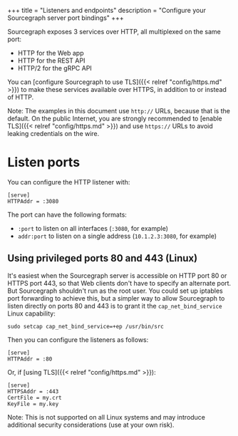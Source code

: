 +++
title = "Listeners and endpoints"
description = "Configure your Sourcegraph server port bindings"
+++

Sourcegraph exposes 3 services over HTTP, all multiplexed on the
same port:

* HTTP for the Web app
* HTTP for the REST API
* HTTP/2 for the gRPC API

You can [configure Sourcegraph to use TLS]({{< relref
"config/https.md" >}}) to make these services available over HTTPS,
in addition to or instead of HTTP.

Note: The examples in this document use `http://` URLs, because that is the
default. On the public Internet, you are strongly recommended to
[enable TLS]({{< relref "config/https.md" >}}) and use `https://` URLs
to avoid leaking credentials on the wire.

# Listen ports

You can configure the HTTP listener with:

```
[serve]
HTTPAddr = :3080
```

The port can have the following formats:

* `:port` to listen on all interfaces (`:3080`, for example)
* `addr:port` to listen on a single address (`10.1.2.3:3080`, for example)

## Using privileged ports 80 and 443 (Linux)

It's easiest when the Sourcegraph server is accessible on HTTP port 80
or HTTPS port 443, so that Web clients don't have to specify an
alternate port. But Sourcegraph shouldn't run as the root user. You
could set up iptables port forwarding to achieve this, but a simpler
way to allow Sourcegraph to listen directly on ports 80 and 443 is to
grant it the `cap_net_bind_service` Linux capability:

```
sudo setcap cap_net_bind_service=+ep /usr/bin/src
```

Then you can configure the listeners as follows:

```
[serve]
HTTPAddr = :80
```

Or, if [using TLS]({{< relref "config/https.md" >}}):

```
[serve]
HTTPSAddr = :443
CertFile = my.crt
KeyFile = my.key
```

Note: This is not supported on all Linux systems and may introduce
additional security considerations (use at your own risk).
